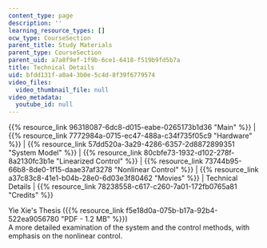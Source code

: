 ```yaml
---
content_type: page
description: ''
learning_resource_types: []
ocw_type: CourseSection
parent_title: Study Materials
parent_type: CourseSection
parent_uid: a7a8f9ef-1f9b-6ce1-6418-f519b9fd5b7a
title: Technical Details
uid: bfdd131f-a0a4-3b0e-5c4d-8f39f6779574
video_files:
  video_thumbnail_file: null
video_metadata:
  youtube_id: null
---
```


{{% resource_link 96318087-6dc8-d015-eabe-0265173b1d36 "Main" %}} | {{% resource_link 7772984a-0715-ec47-488a-c34f735f05c9 "Hardware" %}} | {{% resource_link 57dd520a-3a29-4286-6357-2d8872899351 "System Model" %}} | {{% resource_link 80cbfe73-1932-d102-278f-8a2130fc3b1e "Linearized Control" %}} | {{% resource_link 73744b95-66b8-8de0-1f15-daae37af3278 "Nonlinear Control" %}} | {{% resource_link a37c83c8-41e1-b04b-28e0-6d03e3f80462 "Movies" %}} | Technical Details | {{% resource_link 78238558-c617-c260-7a01-172fb0765a81 "Credits" %}}

Yie Xie's Thesis ({{% resource_link f5e18d0a-075b-b17a-92b4-522ea9056780 "PDF - 1.2 MB" %}})  
A more detailed examination of the system and the control methods, with emphasis on the nonlinear control.